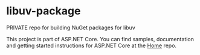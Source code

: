 libuv-package
========

PRIVATE repo for building NuGet packages for libuv

This project is part of ASP.NET Core. You can find samples, documentation and getting started instructions for ASP.NET Core at the [Home](https://github.com/aspnet/home) repo.
